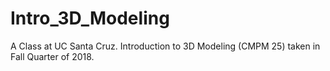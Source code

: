 # Intro_3D_Modeling
A Class at UC Santa Cruz. Introduction to 3D Modeling (CMPM 25) taken in Fall Quarter of 2018.
